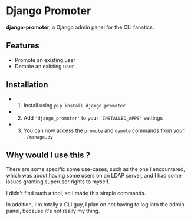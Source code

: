 # Django Promoter

**django-promoter**, a Django admin panel for the CLI fanatics.

## Features

- Promote an existing user
- Demote an existing user


## Installation

- 1. Install using `pip install django-promoter`
- 2. Add `'django_promoter'` to your `'INSTALLED_APPS'` settings
- 3. You can now access the `promote` and `demote` commands from your `./manage.py`

## Why would I use this ?

There are some specific some use-cases, such as the one I encountered,
which was about having some users on an LDAP server, and I had some
issues granting superuser rights to myself.

I didn't find such a tool, so I made this simple commands.

In addition, I'm totally a CLI guy, I plan on not having to log
into the admin panel, because it's not really my thing.

